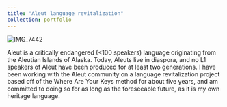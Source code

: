 ```yaml
---
title: "Aleut language revitalization"
collection: portfolio
---
```


![IMG_7442](https://user-images.githubusercontent.com/33502930/194635954-1fd17cb4-ed16-4505-b71e-3b452566926d.JPG)

Aleut is a critically endangered (<100 speakers) language originating from the Aleutian Islands of Alaska. Today, Aleuts live in diaspora, and no L1 speakers of Aleut have been produced for at least two generations. I have been working with the Aleut community on a language revitalization project based off of the Where Are Your Keys method for about five years, and am committed to doing so for as long as the foreseeable future, as it is my own heritage language.
